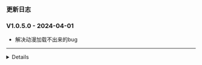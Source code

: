 ### 更新日志


### V1.0.5.0 - 2024-04-01
* 解决动漫加载不出来的bug
----


<details onclose>

### V1.0.4.9 - 2024-04-01
* 合并MX动漫分支到主分支中
----

### V1.0.4.8 - 2024-04-01
* 添加sniff方法
----

### V1.0.4.7 - 2024-04-01
* 新增MX动漫源
----

### V1.0.4.6 - 2024-04-01
* 优化nodejs Spider 
* 解决拷贝漫画
----

### V1.0.4.5 - 2024-03-29
* 解决笔趣阁历史记录无法加载的bug
----

### V1.0.4.4 - 2024-03-29
* 修复笔趣阁
----

### V1.0.4.3 - 2024-03-29
* 取消日志输出解决IOS上的问题
----

### V1.0.4.2 - 2024-03-29
* 支持小说和音乐代码转nodejs
* 支持push操作
----

### V1.0.4.1 - 2024-03-29
* 解决图书和音乐加载失败的bug
----

### V1.0.4.0 - 2024-03-27
* 去除已失效链接
----

### V1.0.3.9 - 2024-03-27
* 解决电影港首页无法加载图片的bug
* 去除已失效链接
----

### V1.0.3.8 - 2024-03-27
* 切换到主分支,其他分支都是用来发布
----


### V1.0.3.7 - 2024-03-27
* 解决豆瓣类别无法加载的bug
* 解决豆瓣无法加载第二页的bug
* 解决阿里盘搜无法播放的bug
* 解决阿里纸条无法加载的bug
* 解决爱看机器人分类加载不正常的bug,爱看机器人部分无法播放待解决
----

### V1.0.3.6 - 2024-03-27
* 解决酷云无法打开的bug
----


### V1.0.3.5 - 2024-03-27
* 解决proxy代理设置的bug #19
* 使用db替代local所有的方法
* 取消log日志的输出
----

### V1.0.3.4 - 2024-03-27
* 完成阿里类的资源
----

### V1.0.3.3 - 2024-03-27
* 日志正常输出,使用数据库管理阿里云盘的缓存信息
----

### V1.0.3.2 - 2024-03-27
* 使用数据库来存储阿里云盘的值
----

### V1.0.3.1 - 2024-03-27
* 取消文件写入的日志输出
----

### V1.0.3.0 - 2024-03-27
* 完成quick js 转 node js代码
----

### V1.0.2.9 - 2024-03-27
* 同步Gitee分支和Github分支
----

### V1.0.2.8 - 2024-03-27
* 自动发布支持新版本CatVodOpen源
----

### V1.0.2.7 - 2024-03-18
* 新增南瓜影视
---


### V1.0.2.6 - 2024-03-13
* 修复详情界面,返回episodeUrl需要带上VodDetail和episodeId
* 播放页面,解析其他信息
---



### V1.0.2.5 - 2024-03-07
* 完成jable所有功能
* 新增虎牙直播源
---

### V1.0.2.4 - 2024-03-06
* 修复阿里云盘分享网的详情图片无法加载的问题
* 新增本地源推送
---

### V1.0.2.4 - 2024-02-29
* 新增磁力狗源
* 新增Jable源
* 更新荐片二级菜单
---

### V1.0.2.3 - 2024-02-29
* 修改影视车新地址
---

### V1.0.2.2 - 2024-02-21
* 支持星视界采集
* 新增电影港采集
---

### V1.0.2.1 - 2024-02-20
* 支持6080采集
---

### V1.0.2.0 - 2024-02-19
* 支持Mp4电影采集
---

### V1.0.1.9 - 2024-02-06
* 以非凡采集作为采集的基础类,后续基于非凡采集开发
* CatVodOpen无法解决皮皮虾M3u8跨域的问题
---

### V1.0.1.8 - 2024-02-06
* 新增加菲猫资源
---


### V1.0.1.7 - 2024-02-04
* 厂长资源支持阿里云盘和磁力连接播放
---


### V1.0.1.6 - 2024-02-01
* 去除玩偶哥哥介绍视频
---

### V1.0.1.5 - 2024-02-01
* 电影天堂详情页面解析
---

### V1.0.1.4 - 2024-01-26
* 添加Audiomack音乐爬虫
---

### V1.0.1.3 - 2024-01-26
* 阿里云盘分享首页和类别爬虫
---

### V1.0.1.3 - 2024-01-24
* 待完成色花堂和电影天堂爬虫
---

### V1.0.1.2 - 2024-01-24
* 新增4k资源网站
---

### V1.0.1.1 - 2024-01-24
* 新增量子资源网
---

### V1.0.1.0 - 2024-01-22
* freeok 搜索难点在与验证码的识别
---


### V1.0.0.9 - 2024-01-19
* 新增OK资源源
---


### V1.0.0.8 - 2024-01-03
* 阿里云盘分享链接带file id,导致会保存整个分享链接的文件
* 如果有file id,只保存当前文件夹下的文件
---

### V1.0.0.7 - 2024-01-03
* 新增阿里纸条爬虫
---

### V1.0.0.6 - 2024-01-03
* 修复70看看无法播放的bug
* 解决搜索关键词因存在空格导致无法搜索不出结果的bug
---


### V1.0.0.6 - 2024-01-03
* 新增爱看机器人源
* 新增爱影视源
---

### V1.0.0.5 - 2024-01-03
* 修复阿里字幕的问题
* 阿里云盘初始化时,不在删除文件夹,使用默认的文件夹File ID
---


### V1.0.0.4 - 2023-12-22
* 完成泥巴的视频播放功能
* 支持自动发布功能
---

### V1.0.0.3 - 2023-12-21
* 支持泥巴首页解析
* ext区分TVBox和CatOpen
* 解决ext的数据类型的bug
* 泥巴二级菜单添加全部按钮
---

### V1.0.0.3 - 2023-12-14
* 支持玩偶二级菜单,支持分类页面下一页
* 支持TVBox接口
* 先初始化阿里云盘,在清空缓存文件
* TV客户端使用requests请求,code为undefined的bug
* 根据Content内容自定义Code码
* 分享文件字幕和视频文件去重复
---

### V1.0.0.2 - 2023-12-14
* 转存文件如果存在,无需在转存一遍
---

### V1.0.0.1 - 2023-12-14
* 完善阿里日志输出
* 完善玩偶哥哥日志输出
---

### V1.0.0.0 - 2023-12-13
* 完成阿里Api的优化,不重复刷新Token
* 修改阿里玩偶的地址
* 阿里玩偶使用req2来进行解析
* 还原index.js内容
* 解决阿里玩偶分类页加载不出来的bug
* 优化阿里Api
* 解决带字幕的bug
---
</details>
